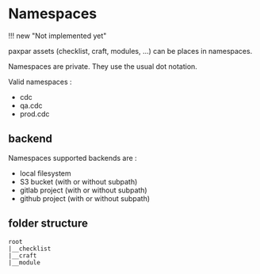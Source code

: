 # Namespaces

!!! new "Not implemented yet"

paxpar assets (checklist, craft, modules, ...)
can be places in namespaces.

Namespaces are private.
They use the usual dot notation.

Valid namespaces :
* cdc
* qa.cdc
* prod.cdc


## backend

Namespaces supported backends are :
* local filesystem
* S3 bucket (with or without subpath)
* gitlab project (with or without subpath)
* github project (with or without subpath)

## folder structure

```
root
|__checklist
|__craft
|__module
```
